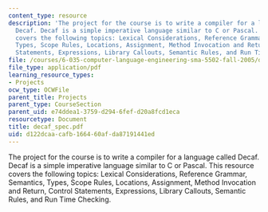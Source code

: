 ```yaml
---
content_type: resource
description: 'The project for the course is to write a compiler for a language called
  Decaf. Decaf is a simple imperative language similar to C or Pascal. This resource
  covers the following topics: Lexical Considerations, Reference Grammar, Semantics,
  Types, Scope Rules, Locations, Assignment, Method Invocation and Return, Control
  Statements, Expressions, Library Callouts, Semantic Rules, and Run Time Checking.'
file: /courses/6-035-computer-language-engineering-sma-5502-fall-2005/d122dcaacafb166460afda87191441ed_decaf_spec.pdf
file_type: application/pdf
learning_resource_types:
- Projects
ocw_type: OCWFile
parent_title: Projects
parent_type: CourseSection
parent_uid: e74ddea1-3759-d294-6fef-d20a8fcd1eca
resourcetype: Document
title: decaf_spec.pdf
uid: d122dcaa-cafb-1664-60af-da87191441ed
---
```

The project for the course is to write a compiler for a language called Decaf. Decaf is a simple imperative language similar to C or Pascal. This resource covers the following topics: Lexical Considerations, Reference Grammar, Semantics, Types, Scope Rules, Locations, Assignment, Method Invocation and Return, Control Statements, Expressions, Library Callouts, Semantic Rules, and Run Time Checking.

